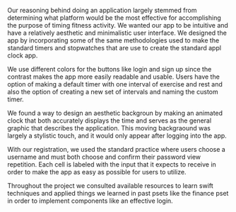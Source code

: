 Our reasoning behind doing an application largely stemmed from determining what platform would be the most effective for accomplishing the purpose of timing fitness activity. We wanted our app to be intuitive and have a relatively aesthetic and minimalistic user interface. We designed the app by incorporating some of the same methodologies used to make the standard timers and stopwatches that are use to create the standard appl clock app. 

We use different colors for the buttons like login and sign up since the contrast makes the app more easily readable and usable. Users have the option of making a default timer with one interval of exercise and rest and also the option of creating a new set of intervals and naming the custom timer. 

We found a way to design an aesthetic backgroun by making an animated clock that both accurately displays the time and serves as the general graphic that describes the application. This moving backgraound was largely a stylistic touch, and it would only appear after logging into the app.

With our registration, we used the standard practice where users choose a username and must both choose and confirm their password view repetition. Each cell is labeled with the input that it expects to receive in order to make the app as easy as possible for users to utilize. 

Throughout the project we consulted available resources to learn swift techniques and applied things we learned in past psets like the finance pset in order to implement components like an effective login. 
